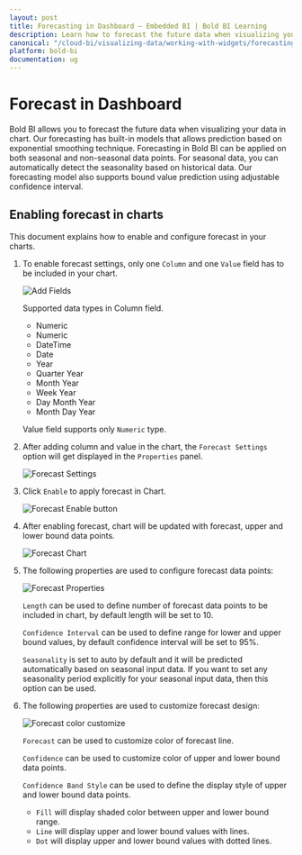 ```yaml
---
layout: post
title: Forecasting in Dashboard – Embedded BI | Bold BI Learning
description: Learn how to forecast the future data when visualizing your data in chart in Bold BI Embedded dashboard.
canonical: "/cloud-bi/visualizing-data/working-with-widgets/forecasting/"
platform: bold-bi
documentation: ug
---
```


# Forecast in Dashboard

Bold BI allows you to forecast the future data when visualizing your data in chart. Our forecasting has built-in models that allows prediction based on exponential smoothing technique. Forecasting in Bold BI can be applied on both seasonal and non-seasonal data points. For seasonal data, you can automatically detect the seasonality based on historical data. Our forecasting model also supports bound value prediction using adjustable confidence interval.

## Enabling forecast in charts

This document explains how to enable and configure forecast in your charts.

1. To enable forecast settings, only one `Column` and one `Value` field has to be included in your chart.

    ![Add Fields](/static/assets/embedded/visualizing-data/working-with-widgets/images/forecastassigndata.png)

    Supported data types in Column field.    
    * Numeric
    * Numeric
    * DateTime
    * Date
    * Year
    * Quarter Year
    * Month Year
    * Week Year
    * Day Month Year
    * Month Day Year        

    Value field supports only `Numeric` type.

2. After adding column and value in the chart, the `Forecast Settings` option will get displayed in the `Properties` panel.

    ![Forecast Settings](/static/assets/embedded/visualizing-data/working-with-widgets/images/forecastsettings.png)

3. Click `Enable` to apply forecast in Chart.

    ![Forecast Enable button](/static/assets/embedded/visualizing-data/working-with-widgets/images/forecastenablebutton.png)

4. After enabling forecast, chart will be updated with forecast, upper and lower bound data points.

    ![Forecast Chart](/static/assets/embedded/visualizing-data/working-with-widgets/images/forecastchart.png)

5. The following properties are used to configure forecast data points:

    ![Forecast Properties](/static/assets/embedded/visualizing-data/working-with-widgets/images/forecastproperties.png)

   `Length` can be used to define number of forecast data points to be included in chart, by default length will be set to 10.

   `Confidence Interval` can be used to define range for lower and upper bound values, by default confidence interval will be set to 95%.

   `Seasonality` is set to auto by default and it will be predicted automatically based on seasonal input data. If you want to set any seasonality period explicitly for your seasonal input data, then this option can be used. 

6. The following properties are used to customize forecast design:

    ![Forecast color customize](/static/assets/embedded/visualizing-data/working-with-widgets/images/forecastcustomization.png)

    `Forecast` can be used to customize color of forecast line.

    `Confidence` can be used to customize color of upper and lower bound data points.

    `Confidence Band Style` can be used to define the display style of upper and lower bound data points.

    * `Fill` will display shaded color between upper and lower bound range.
    * `Line` will display upper and lower bound values with lines.
    * `Dot` will display upper and lower bound values with dotted lines.





